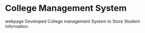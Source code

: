 # College Management System
webpage
Developed College management System to Store Student information.
